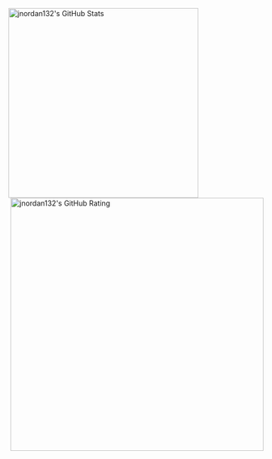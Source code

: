 <p float="left">
    <img align="left" alt="jnordan132's GitHub Stats" src="https://github-readme-stats.vercel.app/api/top-langs/?username=jnordan132&layout=compact" width="375">
    <img align="right" alt="jnordan132's GitHub Rating" src="https://github-readme-stats.vercel.app/api?username=jnordan132&hide=contribs,stars&theme=default" width="500"> 
</p>